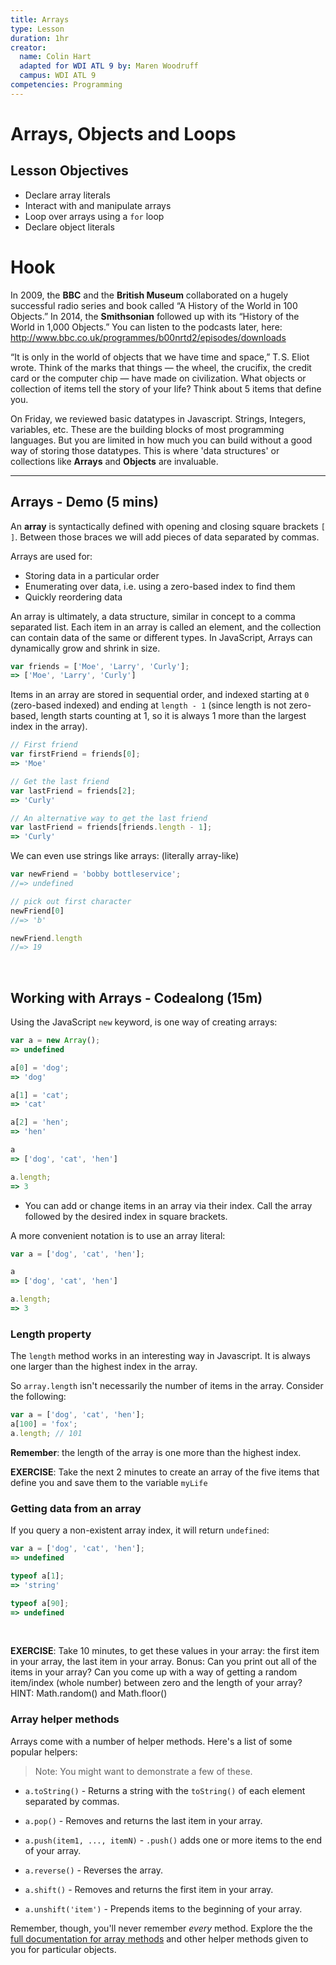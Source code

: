 ```yaml
---
title: Arrays
type: Lesson
duration: 1hr
creator:
  name: Colin Hart
  adapted for WDI ATL 9 by: Maren Woodruff
  campus: WDI ATL 9
competencies: Programming
---
```


# Arrays, Objects and Loops

## Lesson Objectives

  - Declare array literals
  - Interact with and manipulate arrays
  - Loop over arrays using a `for` loop
  - Declare object literals

# Hook
In 2009, the **BBC** and the **British Museum** collaborated on a hugely successful radio series and book called “A History of the World in 100 Objects.” In 2014, the **Smithsonian** followed up with its “History of the World in 1,000 Objects.”  You can listen to the podcasts later, here: http://www.bbc.co.uk/programmes/b00nrtd2/episodes/downloads

“It is only in the world of objects that we have time and space,” T. S. Eliot wrote. Think of the marks that things — the wheel, the crucifix, the credit card or the computer chip — have made on civilization.  What objects or collection of items tell the story of your life?  Think about 5 items that define you.

On Friday, we reviewed basic datatypes in Javascript. Strings, Integers, variables, etc. These are the building blocks of most programming languages. But you are limited in how much you can build without a good way of storing those datatypes. This is where 'data structures' or collections like **Arrays** and **Objects** are invaluable.

---

## Arrays - Demo (5 mins)

An **array** is syntactically defined with opening and closing square brackets `[ ]`. Between those braces we will add pieces of data separated by commas.

Arrays are used for:

* Storing data in a particular order
* Enumerating over data, i.e. using a zero-based index to find them
* Quickly reordering data

An array is ultimately, a data structure, similar in concept to a comma separated list. Each item in an array is called an element, and the collection can contain data of the same or different types. In JavaScript, Arrays can dynamically grow and shrink in size.

```javascript
var friends = ['Moe', 'Larry', 'Curly'];
=> ['Moe', 'Larry', 'Curly']
```

Items in an array are stored in sequential order, and indexed starting at `0` (zero-based indexed) and ending at `length - 1` (since length is not zero-based, length starts counting at 1, so it is always 1 more than the largest index in the array).

```javascript
// First friend
var firstFriend = friends[0];
=> 'Moe'

// Get the last friend
var lastFriend = friends[2];
=> 'Curly'

// An alternative way to get the last friend
var lastFriend = friends[friends.length - 1];
=> 'Curly'
```

We can even use strings like arrays: (literally array-like)

```javascript
var newFriend = 'bobby bottleservice';
//=> undefined

// pick out first character
newFriend[0]
//=> 'b'

newFriend.length
//=> 19
```
<br />

## Working with Arrays - Codealong (15m)

Using the JavaScript `new` keyword, is one way of creating arrays:

```javascript
var a = new Array();
=> undefined

a[0] = 'dog';
=> 'dog'

a[1] = 'cat';
=> 'cat'

a[2] = 'hen';
=> 'hen'

a
=> ['dog', 'cat', 'hen']

a.length;
=> 3
```
- You can add or change items in an array via their index.  Call the array followed by the desired index in square brackets.

A more convenient notation is to use an array literal:

```javascript
var a = ['dog', 'cat', 'hen'];

a
=> ['dog', 'cat', 'hen']

a.length;
=> 3
```

### Length property

The `length` method works in an interesting way in Javascript. It is always one larger than the highest index in the array.

So `array.length` isn't necessarily the number of items in the array. Consider the following:

```javascript
var a = ['dog', 'cat', 'hen'];
a[100] = 'fox';
a.length; // 101
```
**Remember**: the length of the array is one more than the highest index.


**EXERCISE**: Take the next 2 minutes to create an array of the five items that define you and save them to the variable `myLife`


### Getting data from an array

If you query a non-existent array index, it will return `undefined`:

```javascript
var a = ['dog', 'cat', 'hen'];
=> undefined

typeof a[1];
=> 'string'

typeof a[90];
=> undefined
```

<br />

**EXERCISE**: Take 10 minutes, to get these values in your array: the first item in your array, the last item in your array. Bonus: Can you print out all of the items in your array?  Can you come up with a way of getting a random item/index (whole number) between zero and the length of your array? HINT: Math.random() and Math.floor()


### Array helper methods

Arrays come with a number of helper methods. Here's a list of some popular helpers:

> Note: You might want to demonstrate a few of these.

- `a.toString()` - Returns a string with the `toString()` of each element separated by commas.

- `a.pop()` - Removes and returns the last item in your array.

- `a.push(item1, ..., itemN)` - `.push()` adds one or more items to the end of your array.

- `a.reverse()` - Reverses the array.

- `a.shift()` - Removes and returns the first item in your array.

- `a.unshift('item')` - Prepends items to the beginning of your array.

Remember, though, you'll never remember _every_ method.  Explore the the [full documentation for array methods](https://developer.mozilla.org/en-US/docs/Web/JavaScript/Reference/Global_Objects/Array) and other helper methods given to you for particular objects.
